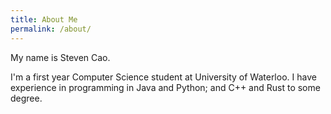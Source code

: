 ```yaml
---
title: About Me
permalink: /about/
---
```


My name is Steven Cao.

I'm a first year Computer Science student at University of Waterloo. I have experience in programming in Java and Python; and C++ and Rust to some degree. 